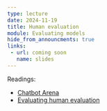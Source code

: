 ```yaml
---
type: lecture
date: 2024-11-19
title: Human evaluation
module: Evaluating models
hide_from_announcments: true
links: 
 - url: coming soon
   name: slides
---
```

Readings:
 - [Chatbot Arena](https://arxiv.org/abs/2403.04132)
 - [Evaluating human evaluation](https://arxiv.org/abs/2107.00061)
